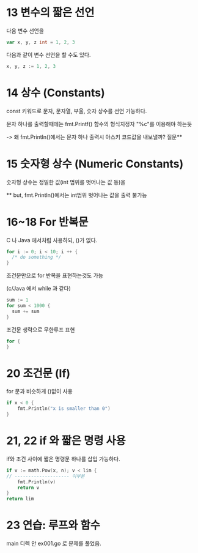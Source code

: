 # 13 변수의 짧은 선언

다음 변수 선언을

```go
var x, y, z int = 1, 2, 3
```

다음과 같이 변수 선언을 할 수도 있다.

```go
x, y, z := 1, 2, 3
```

# 14 상수 (Constants)

const 키워드로 문자, 문자열, 부울, 숫자 상수를 선언 가능하다.

문자 하나를 출력할때에는 fmt.Printf() 함수의 형식지정자 "%c"를 이용해야 하는듯

-> 왜 fmt.Println()에서는 문자 하나 출력시 아스키 코드값을 내보낼까? 질문**

# 15 숫자형 상수 (Numeric Constants)

숫자형 상수는 정밀한 값(int 범위를 벗어나는 값 등)을

** but, fmt.Println()에서는 int범위 벗어나는 값을 출력 불가능

# 16~18 For 반복문

C 나 Java 에서처럼 사용하되, ()가 없다.
```go
for i := 0; i < 10; i ++ {
  /* do something */
}
```
조건문만으로 for 반복을 표현하는것도 가능

(c/Java 에서 while 과 같다)
```go
sum := 1
for sum < 1000 {
  sum += sum
}
```
조건문 생략으로 무한루프 표현
```go
for {
}
```

# 20 조건문 (If)

for 문과 비슷하게 ()없이 사용
```go
if x < 0 {
    fmt.Println("x is smaller than 0")
}
```

# 21, 22 if 와 짧은 명령 사용

if와 조건 사이에 짧은 명령문 하나를 삽입 가능하다.
```go
if v := math.Pow(x, n); v < lim {
// -------------------- 이부분
    fmt.Println(v)
    return v
}
return lim
```

# 23 연습: 루프와 함수

main 디렉 안 ex001.go 로 문제를 풀었음.
